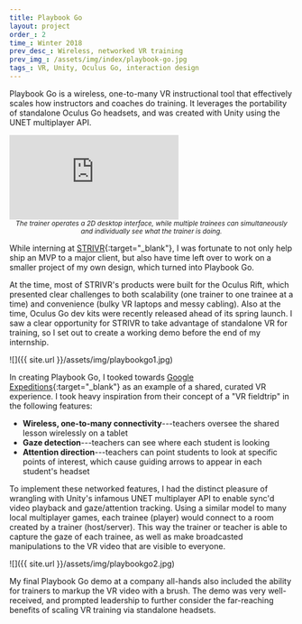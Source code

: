 ```yaml
---
title: Playbook Go
layout: project
order_: 2
time_: Winter 2018
prev_desc_: Wireless, networked VR training
prev_img_: /assets/img/index/playbook-go.jpg
tags_: VR, Unity, Oculus Go, interaction design
---
```


Playbook Go is a wireless, one-to-many VR instructional tool that effectively scales how instructors and coaches do training. It leverages the portability of standalone Oculus Go headsets, and was created with Unity using the UNET multiplayer API.

<p><div class="yt-vid-wrapper"><iframe src="https://www.youtube.com/embed/S7rBHZ6hDKU?rel=0&amp;showinfo=0" frameborder="0" allow="encrypted-media" allowfullscreen></iframe></div>
<center><sub><i>The trainer operates a 2D desktop interface, while multiple trainees can simultaneously and individually see what the trainer is doing.</i></sub></center></p>

While interning at [STRIVR](https://strivr.com/){:target="_blank"}, I was fortunate to not only help ship an MVP to a major client, but also have time left over to work on a smaller project of my own design, which turned into Playbook Go.

At the time, most of STRIVR's products were built for the Oculus Rift, which presented clear challenges to both scalability (one trainer to one trainee at a time) and convenience (bulky VR laptops and messy cabling). Also at the time, Oculus Go dev kits were recently released ahead of its spring launch. I saw a clear opportunity for STRIVR to take advantage of standalone VR for training, so I set out to create a working demo before the end of my internship.

![]({{ site.url }}/assets/img/playbookgo1.jpg)

In creating Playbook Go, I tooked towards [Google Expeditions](https://edu.google.com/expeditions/#about){:target="_blank"} as an example of a shared, curated VR experience. I took heavy inspiration from their concept of a "VR fieldtrip" in the following features:

* **Wireless, one-to-many connectivity**---teachers oversee the shared lesson wirelessly on a tablet
* **Gaze detection**---teachers can see where each student is looking
* **Attention direction**---teachers can point students to look at specific points of interest, which cause guiding arrows to appear in each student's headset

To implement these networked features, I had the distinct pleasure of wrangling with Unity's infamous UNET multiplayer API to enable sync'd video playback and gaze/attention tracking. Using a similar model to many local multiplayer games, each trainee (player) would connect to a room created by a trainer (host/server). This way the trainer or teacher is able to capture the gaze of each trainee, as well as make broadcasted manipulations to the VR video that are visible to everyone.

![]({{ site.url }}/assets/img/playbookgo2.jpg)

My final Playbook Go demo at a company all-hands also included the ability for trainers to markup the VR video with a brush. The demo was very well-received, and prompted leadership to further consider the far-reaching benefits of scaling VR training via standalone headsets.
